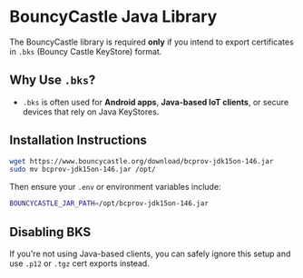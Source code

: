 # BouncyCastle Java Library

The BouncyCastle library is required **only** if you intend to export certificates in `.bks` (Bouncy Castle KeyStore) format.

## Why Use `.bks`?
- `.bks` is often used for **Android apps**, **Java-based IoT clients**, or secure devices that rely on Java KeyStores.

## Installation Instructions

```bash
wget https://www.bouncycastle.org/download/bcprov-jdk15on-146.jar
sudo mv bcprov-jdk15on-146.jar /opt/
```

Then ensure your `.env` or environment variables include:

```bash
BOUNCYCASTLE_JAR_PATH=/opt/bcprov-jdk15on-146.jar
```

## Disabling BKS

If you're not using Java-based clients, you can safely ignore this setup and use `.p12` or `.tgz` cert exports instead.
